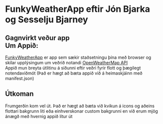 # FunkyWeatherApp eftir Jón Bjarka og Sesselju Bjarney
## Gagnvirkt veður app <br> Um Appið:
[FunkyWeatherApp](https://nonni1234.github.io/FunkyWeatherApp/) er app sem sækir staðsetningu þína með browser og skilar upplýsingum um veðrið notandi [OpenWeatherMap API](https://openweathermap.org/api) <br>
Appið mun breyta útlitinu á síðunni eftir veðri fyrir flott og þægilegt notendaviðmót
(Það er hægt að bæta appið við á heimaskjáinn með manifest.json)
## Útkoman
Frumgerðin kom vel út. Það er hægt að bæta við kvikun á icons og aðeins flottari bakgrunn liti eða einhverskonar custom bakgrunni en við erum mjög ánægð með hvernig appið lítur út